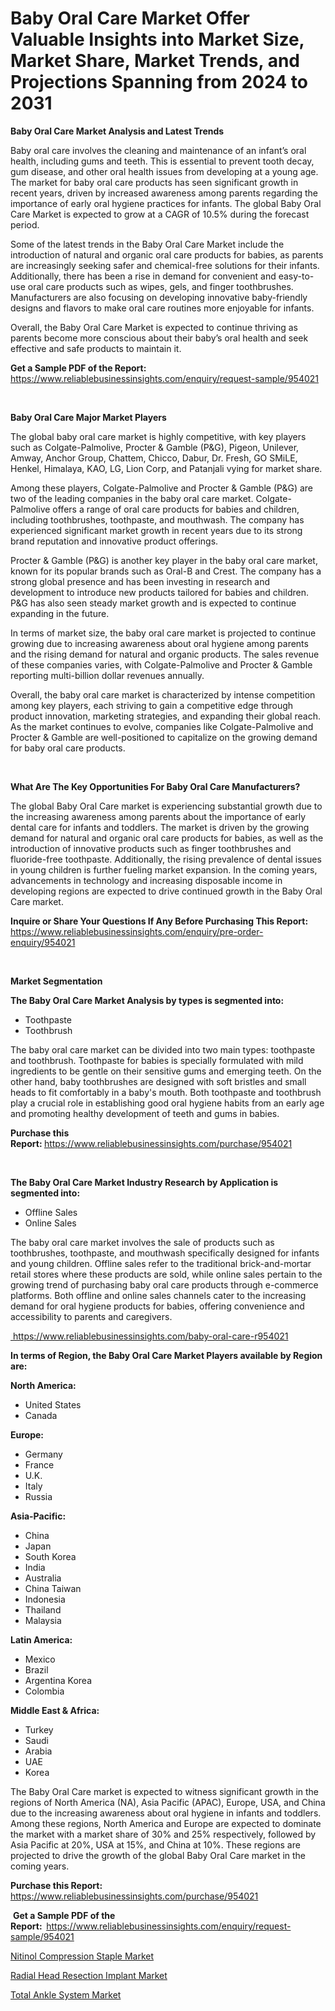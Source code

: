 <p><h1>Baby Oral Care Market Offer Valuable Insights into Market Size, Market Share, Market Trends, and Projections Spanning from 2024 to 2031</h1></p><p><strong>Baby Oral Care Market Analysis and Latest Trends</strong></p>
<p><p>Baby oral care involves the cleaning and maintenance of an infant’s oral health, including gums and teeth. This is essential to prevent tooth decay, gum disease, and other oral health issues from developing at a young age. The market for baby oral care products has seen significant growth in recent years, driven by increased awareness among parents regarding the importance of early oral hygiene practices for infants. The global Baby Oral Care Market is expected to grow at a CAGR of 10.5% during the forecast period.</p><p>Some of the latest trends in the Baby Oral Care Market include the introduction of natural and organic oral care products for babies, as parents are increasingly seeking safer and chemical-free solutions for their infants. Additionally, there has been a rise in demand for convenient and easy-to-use oral care products such as wipes, gels, and finger toothbrushes. Manufacturers are also focusing on developing innovative baby-friendly designs and flavors to make oral care routines more enjoyable for infants.</p><p>Overall, the Baby Oral Care Market is expected to continue thriving as parents become more conscious about their baby’s oral health and seek effective and safe products to maintain it.</p></p>
<p><strong>Get a Sample PDF of the Report:&nbsp;</strong> <a href="https://www.reliablebusinessinsights.com/enquiry/request-sample/954021">https://www.reliablebusinessinsights.com/enquiry/request-sample/954021</a></p>
<p>&nbsp;</p>
<p><strong>Baby Oral Care Major Market Players</strong></p>
<p><p>The global baby oral care market is highly competitive, with key players such as Colgate-Palmolive, Procter & Gamble (P&G), Pigeon, Unilever, Amway, Anchor Group, Chattem, Chicco, Dabur, Dr. Fresh, GO SMiLE, Henkel, Himalaya, KAO, LG, Lion Corp, and Patanjali vying for market share.</p><p>Among these players, Colgate-Palmolive and Procter & Gamble (P&G) are two of the leading companies in the baby oral care market. Colgate-Palmolive offers a range of oral care products for babies and children, including toothbrushes, toothpaste, and mouthwash. The company has experienced significant market growth in recent years due to its strong brand reputation and innovative product offerings.</p><p>Procter & Gamble (P&G) is another key player in the baby oral care market, known for its popular brands such as Oral-B and Crest. The company has a strong global presence and has been investing in research and development to introduce new products tailored for babies and children. P&G has also seen steady market growth and is expected to continue expanding in the future.</p><p>In terms of market size, the baby oral care market is projected to continue growing due to increasing awareness about oral hygiene among parents and the rising demand for natural and organic products. The sales revenue of these companies varies, with Colgate-Palmolive and Procter & Gamble reporting multi-billion dollar revenues annually.</p><p>Overall, the baby oral care market is characterized by intense competition among key players, each striving to gain a competitive edge through product innovation, marketing strategies, and expanding their global reach. As the market continues to evolve, companies like Colgate-Palmolive and Procter & Gamble are well-positioned to capitalize on the growing demand for baby oral care products.</p></p>
<p>&nbsp;</p>
<p><strong>What Are The Key Opportunities For Baby Oral Care Manufacturers?</strong></p>
<p><p>The global Baby Oral Care market is experiencing substantial growth due to the increasing awareness among parents about the importance of early dental care for infants and toddlers. The market is driven by the growing demand for natural and organic oral care products for babies, as well as the introduction of innovative products such as finger toothbrushes and fluoride-free toothpaste. Additionally, the rising prevalence of dental issues in young children is further fueling market expansion. In the coming years, advancements in technology and increasing disposable income in developing regions are expected to drive continued growth in the Baby Oral Care market.</p></p>
<p><strong>Inquire or Share Your Questions If Any Before Purchasing This Report:</strong> <a href="https://www.reliablebusinessinsights.com/enquiry/pre-order-enquiry/954021">https://www.reliablebusinessinsights.com/enquiry/pre-order-enquiry/954021</a></p>
<p>&nbsp;</p>
<p><strong>Market Segmentation</strong></p>
<p><strong>The Baby Oral Care Market Analysis by types is segmented into:</strong></p>
<p><ul><li>Toothpaste</li><li>Toothbrush</li></ul></p>
<p><p>The baby oral care market can be divided into two main types: toothpaste and toothbrush. Toothpaste for babies is specially formulated with mild ingredients to be gentle on their sensitive gums and emerging teeth. On the other hand, baby toothbrushes are designed with soft bristles and small heads to fit comfortably in a baby's mouth. Both toothpaste and toothbrush play a crucial role in establishing good oral hygiene habits from an early age and promoting healthy development of teeth and gums in babies.</p></p>
<p><strong>Purchase this Report:&nbsp;</strong><a href="https://www.reliablebusinessinsights.com/purchase/954021">https://www.reliablebusinessinsights.com/purchase/954021</a></p>
<p>&nbsp;</p>
<p><strong>The Baby Oral Care Market Industry Research by Application is segmented into:</strong></p>
<p><ul><li>Offline Sales</li><li>Online Sales</li></ul></p>
<p><p>The baby oral care market involves the sale of products such as toothbrushes, toothpaste, and mouthwash specifically designed for infants and young children. Offline sales refer to the traditional brick-and-mortar retail stores where these products are sold, while online sales pertain to the growing trend of purchasing baby oral care products through e-commerce platforms. Both offline and online sales channels cater to the increasing demand for oral hygiene products for babies, offering convenience and accessibility to parents and caregivers.</p></p>
<p><a href="https://www.reliablebusinessinsights.com/baby-oral-care-r954021">&nbsp;https://www.reliablebusinessinsights.com/baby-oral-care-r954021</a></p>
<p><strong>In terms of Region, the Baby Oral Care Market Players available by Region are:</strong></p>
<p>
    <p> <strong> North America: </strong>
        <ul>
            <li>United States</li>
            <li>Canada</li>
        </ul>
        </p> 
    <p> <strong> Europe: </strong>
        <ul>
            <li>Germany</li>
            <li>France</li>
            <li>U.K.</li>
            <li>Italy</li>
            <li>Russia</li>
        </ul>
        </p> 
    <p> <strong> Asia-Pacific: </strong>
        <ul>
            <li>China</li>
            <li>Japan</li>
            <li>South Korea</li>
            <li>India</li>
            <li>Australia</li>
            <li>China Taiwan</li>
            <li>Indonesia</li>
            <li>Thailand</li>
            <li>Malaysia</li>
        </ul>
        </p> 
    <p> <strong> Latin America: </strong>
        <ul>
            <li>Mexico</li>
            <li>Brazil</li>
            <li>Argentina Korea</li>
            <li>Colombia</li>
        </ul>
        </p> 
    <p> <strong> Middle East & Africa: </strong>
        <ul>
            <li>Turkey</li>
            <li>Saudi</li>
            <li>Arabia</li>
            <li>UAE</li>
            <li>Korea</li>
        </ul>
    </p>
    </p>
<p><p>The Baby Oral Care market is expected to witness significant growth in the regions of North America (NA), Asia Pacific (APAC), Europe, USA, and China due to the increasing awareness about oral hygiene in infants and toddlers. Among these regions, North America and Europe are expected to dominate the market with a market share of 30% and 25% respectively, followed by Asia Pacific at 20%, USA at 15%, and China at 10%. These regions are projected to drive the growth of the global Baby Oral Care market in the coming years.</p></p>
<p><strong>Purchase this Report: </strong><a href="https://www.reliablebusinessinsights.com/purchase/954021">https://www.reliablebusinessinsights.com/purchase/954021</a></p>
<p>&nbsp;<strong>Get a Sample PDF of the Report:&nbsp;&nbsp;</strong><a href="https://www.reliablebusinessinsights.com/enquiry/request-sample/954021">https://www.reliablebusinessinsights.com/enquiry/request-sample/954021</a></p>
<p><strong></strong></p>
<p><p><a href="https://github.com/lukmanduiky01/Market-Research-Report-List-1/blob/main/nitinol-compression-staple-market.md">Nitinol Compression Staple Market</a></p><p><a href="https://github.com/theanastasiyah/Market-Research-Report-List-1/blob/main/radial-head-resection-implant-market.md">Radial Head Resection Implant Market</a></p><p><a href="https://github.com/Gilanghao0/Market-Research-Report-List-1/blob/main/total-ankle-system-market.md">Total Ankle System Market</a></p></p>
